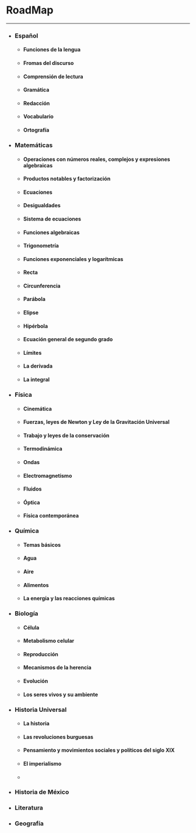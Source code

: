 # RoadMap
---
- ### Español
	- #### Funciones de la lengua
	- #### Fromas del discurso
	- #### Comprensión de lectura
	- #### Gramática
	- #### Redacción
	- #### Vocabulario
	- #### Ortografía
- ### Matemáticas
	- #### Operaciones con números reales, complejos y expresiones algebraicas
	- #### Productos notables y factorización
	- #### Ecuaciones
	- #### Desigualdades
	- #### Sistema de ecuaciones
	- #### Funciones algebraicas
	- #### Trigonometría
	- #### Funciones exponenciales y logarítmicas
	- #### Recta
	- #### Circunferencia
	- #### Parábola
	- #### Elipse
	- #### Hipérbola
	- #### Ecuación general de segundo grado
	- #### Límites
	- #### La derivada
	- #### La integral
- ### Física
	- #### Cinemática
	- #### Fuerzas, leyes de Newton y Ley de la Gravitación Universal
	- #### Trabajo y leyes de la conservación
	- #### Termodinámica
	- #### Ondas
	- #### Electromagnetismo
	- #### Fluidos
	- #### Óptica
	- #### Física contemporánea
- ### Química
	- #### Temas básicos
	- #### Agua
	- #### Aire
	- #### Alimentos
	- #### La energía y las reacciones químicas
- ### Biología
	- #### Célula
	- #### Metabolismo celular
	- #### Reproducción
	- #### Mecanismos de la herencia
	- #### Evolución
	- #### Los seres vivos y su ambiente
- ### Historia Universal
	- #### La historia
	- #### Las revoluciones burguesas
	- #### Pensamiento y movimientos sociales y políticos del siglo XIX
	- ####  El imperialismo
	- #### 
- ### Historia de México
- ### Literatura
- ### Geografía